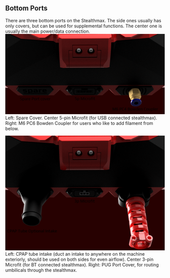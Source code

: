 ## Bottom Ports
There are three bottom ports on the Stealthmax. The side ones usually has only covers, but can be used for supplemental functions. The center one is usually the main power/data connection.
![StealthMax V2](./spare_5-pin_bowden.png)
Left: Spare Cover. Center 5-pin Microfit (for USB connected stealthmax). Right: M6 PC6 Bowden Coupler for users who like to add filament from below. 

![StealthMax V2](./cpap_pug_3_pin.png)
Left: CPAP tube intake (duct an intake to anywhere on the machine exteriorly, should be used on both sides for even airflow). Center 3-pin Microfit (for BT connected stealthmax).  Right: PUG Port Cover, for routing umbilicals through the stealthmax. 
